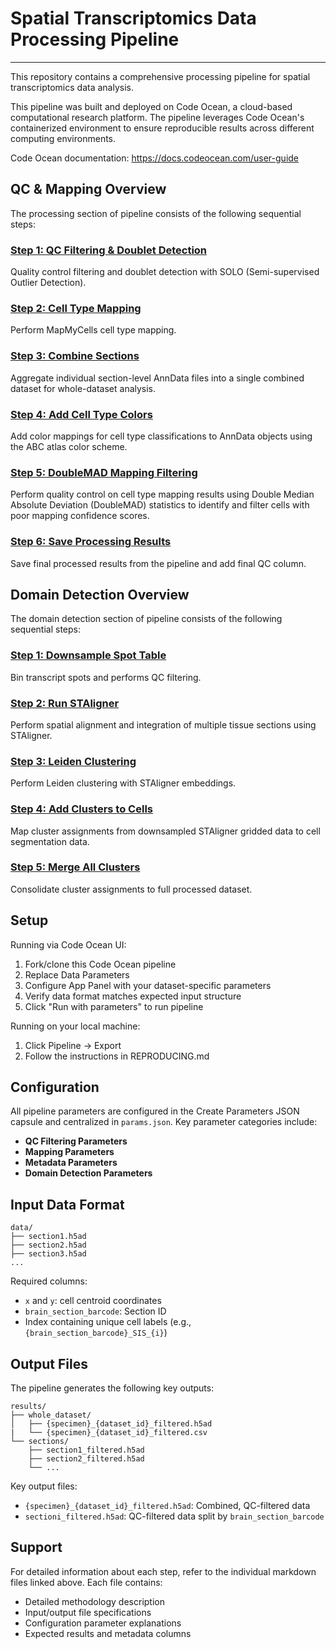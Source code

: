 # Spatial Transcriptomics Data Processing Pipeline
---
This repository contains a comprehensive processing pipeline for spatial transcriptomics data analysis.

This pipeline was built and deployed on Code Ocean, a cloud-based computational research platform. The pipeline leverages Code Ocean's containerized environment to ensure reproducible results across different computing environments.

Code Ocean documentation: https://docs.codeocean.com/user-guide 

## QC & Mapping Overview

The processing section of pipeline consists of the following sequential steps:

### [Step 1: QC Filtering & Doublet Detection](./docs/processing_docs/1_qc_filtering.md)
Quality control filtering and doublet detection with SOLO (Semi-supervised Outlier Detection).

### [Step 2: Cell Type Mapping](./docs/processing_docs/2_mapping.md)
Perform MapMyCells cell type mapping. 

### [Step 3: Combine Sections](./docs/processing_docs/3_combine_sections.md)
Aggregate individual section-level AnnData files into a single combined dataset for whole-dataset analysis.

### [Step 4: Add Cell Type Colors](./docs/processing_docs/4_add_cell_type_colors.md)
Add color mappings for cell type classifications to AnnData objects using the ABC atlas color scheme.

### [Step 5: DoubleMAD Mapping Filtering](./docs/processing_docs/5_doublemad.md)
Perform quality control on cell type mapping results using Double Median Absolute Deviation (DoubleMAD) statistics to identify and filter cells with poor mapping confidence scores.

### [Step 6: Save Processing Results](./docs/processing_docs/6_save_results.md)
Save final processed results from the pipeline and add final QC column.

## Domain Detection Overview

The domain detection section of pipeline consists of the following sequential steps:

### [Step 1: Downsample Spot Table](./docs/domain_detection_docs/1_downsample_spot_table.md)
Bin transcript spots and performs QC filtering.

### [Step 2: Run STAligner](./docs/domain_detection_docs/2_run_STAligner.md)
Perform spatial alignment and integration of multiple tissue sections using STAligner.

### [Step 3: Leiden Clustering](./docs/domain_detection_docs/3_leiden_clustering.md)
Perform Leiden clustering with STAligner embeddings.

### [Step 4: Add Clusters to Cells](./docs/domain_detection_docs/4_add_clusters_cbg.md)
Map cluster assignments from downsampled STAligner gridded data to cell segmentation data.

### [Step 5: Merge All Clusters](./docs/domain_detection_docs/5_merge_clusters.md)
Consolidate cluster assignments to full processed dataset.

## Setup

Running via Code Ocean UI:
1. Fork/clone this Code Ocean pipeline
2. Replace Data Parameters
3. Configure App Panel with your dataset-specific parameters
4. Verify data format matches expected input structure
5. Click "Run with parameters" to run pipeline

Running on your local machine:
1. Click Pipeline -> Export
2. Follow the instructions in REPRODUCING.md

## Configuration

All pipeline parameters are configured in the Create Parameters JSON capsule and centralized in `params.json`. Key parameter categories include:

- **QC Filtering Parameters**
- **Mapping Parameters**
- **Metadata Parameters**
- **Domain Detection Parameters**

## Input Data Format
```
data/
├── section1.h5ad
├── section2.h5ad
├── section3.h5ad
...
```
Required columns:
- `x` and `y`: cell centroid coordinates
- `brain_section_barcode`: Section ID
- Index containing unique cell labels (e.g.,`{brain_section_barcode}_SIS_{i}`)

## Output Files
The pipeline generates the following key outputs:
```
results/
├── whole_dataset/
│   ├── {specimen}_{dataset_id}_filtered.h5ad
|   └── {specimen}_{dataset_id}_filtered.csv
└── sections/
    ├── section1_filtered.h5ad
    ├── section2_filtered.h5ad
    └── ...
```
Key output files:
- `{specimen}_{dataset_id}_filtered.h5ad`: Combined, QC-filtered data
- `sectioni_filtered.h5ad`: QC-filtered data split by `brain_section_barcode`
  
## Support

For detailed information about each step, refer to the individual markdown files linked above. Each file contains:
- Detailed methodology description
- Input/output file specifications
- Configuration parameter explanations
- Expected results and metadata columns
